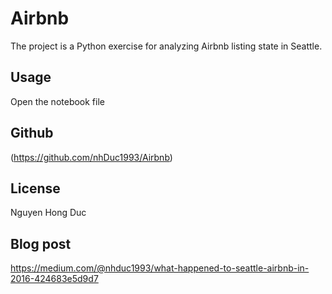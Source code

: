 # Airbnb

The project is a Python exercise for analyzing Airbnb listing state in Seattle.

## Usage

Open the notebook file

## Github

(https://github.com/nhDuc1993/Airbnb)

## License
Nguyen Hong Duc

## Blog post
https://medium.com/@nhduc1993/what-happened-to-seattle-airbnb-in-2016-424683e5d9d7
